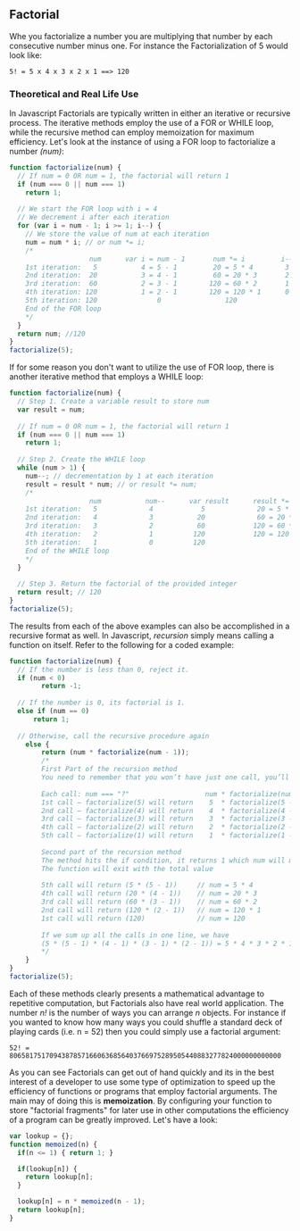 ## Factorial 
Whe you factorialize a number you are multiplying that number by each consecutive number minus one. For instance the Factorialization of 5 would look like: 

```
5! = 5 x 4 x 3 x 2 x 1 ==> 120 
```

### Theoretical and Real Life Use
In Javascript Factorials are typically written in either an iterative or recursive process. The iterative methods employ the use of a FOR or WHILE loop, while the recursive method can employ memoization for maximum efficiency. Let's look at the instance of using a FOR loop to factorialize a number *(num)*: 

```javascript 
function factorialize(num) {
  // If num = 0 OR num = 1, the factorial will return 1
  if (num === 0 || num === 1)
    return 1;
  
  // We start the FOR loop with i = 4
  // We decrement i after each iteration 
  for (var i = num - 1; i >= 1; i--) {
    // We store the value of num at each iteration
    num = num * i; // or num *= i;
    /* 
                    num      var i = num - 1       num *= i         i--       i >= 1?
    1st iteration:   5           4 = 5 - 1         20 = 5 * 4        3          yes   
    2nd iteration:  20           3 = 4 - 1         60 = 20 * 3       2          yes
    3rd iteration:  60           2 = 3 - 1        120 = 60 * 2       1          yes  
    4th iteration: 120           1 = 2 - 1        120 = 120 * 1      0          no             
    5th iteration: 120               0                120
    End of the FOR loop 
    */
  }
  return num; //120
}
factorialize(5);
```

If for some reason you don't want to utilize the use of FOR loop, there is another iterative method that employs a WHILE loop: 

```javascript 
function factorialize(num) {
  // Step 1. Create a variable result to store num
  var result = num;
   
  // If num = 0 OR num = 1, the factorial will return 1
  if (num === 0 || num === 1) 
    return 1; 
 
  // Step 2. Create the WHILE loop 
  while (num > 1) { 
    num--; // decrementation by 1 at each iteration
    result = result * num; // or result *= num; 
    /* 
                    num           num--      var result      result *= num         
    1st iteration:   5             4            5             20 = 5 * 4      
    2nd iteration:   4             3           20             60 = 20 * 3
    3rd iteration:   3             2           60            120 = 60 * 2
    4th iteration:   2             1          120            120 = 120 * 1
    5th iteration:   1             0          120
    End of the WHILE loop 
    */
  }
     
  // Step 3. Return the factorial of the provided integer
  return result; // 120
}
factorialize(5);
```
The results from each of the above examples can also be accomplished in a recursive format as well. In Javascript, *recursion* simply means calling a function on itself. Refer to the following for a coded example: 

```javascript 
function factorialize(num) {
  // If the number is less than 0, reject it.
  if (num < 0) 
        return -1;
    
  // If the number is 0, its factorial is 1.
  else if (num == 0) 
      return 1;
    
  // Otherwise, call the recursive procedure again
    else {
        return (num * factorialize(num - 1));
        /* 
        First Part of the recursion method
        You need to remember that you won’t have just one call, you’ll have several nested calls
        
        Each call: num === "?"        	         num * factorialize(num - 1)
        1st call – factorialize(5) will return    5  * factorialize(5 - 1) // factorialize(4)
        2nd call – factorialize(4) will return    4  * factorialize(4 - 1) // factorialize(3)
        3rd call – factorialize(3) will return    3  * factorialize(3 - 1) // factorialize(2)
        4th call – factorialize(2) will return    2  * factorialize(2 - 1) // factorialize(1)
        5th call – factorialize(1) will return    1  * factorialize(1 - 1) // factorialize(0)
        
        Second part of the recursion method
        The method hits the if condition, it returns 1 which num will multiply itself with
        The function will exit with the total value
        
        5th call will return (5 * (5 - 1))     // num = 5 * 4
        4th call will return (20 * (4 - 1))    // num = 20 * 3
        3rd call will return (60 * (3 - 1))    // num = 60 * 2
        2nd call will return (120 * (2 - 1))   // num = 120 * 1
        1st call will return (120)             // num = 120
        
        If we sum up all the calls in one line, we have
        (5 * (5 - 1) * (4 - 1) * (3 - 1) * (2 - 1)) = 5 * 4 * 3 * 2 * 1 = 120
        */
    }
}
factorialize(5);
```

Each of these methods clearly presents a mathematical advantage to repetitive computation, but Factorials also have real world application. The number *n!* is the number of ways you can arrange *n* objects. For instance if you wanted to know how many ways you could shuffle a standard deck of playing cards (i.e. n = 52) then you could simply use a factorial argument: 

```
52! = 80658175170943878571660636856403766975289505440883277824000000000000
```

As you can see Factorials can get out of hand quickly and its in the best interest of a developer to use some type of optimization to speed up the efficiency of functions or programs that employ factorial arguments. The main may of doing this is **memoization**. By configuring your function to store "factorial fragments" for later use in other computations the efficiency of a program can be greatly improved. Let's have a look:

```javascript 
var lookup = {};
function memoized(n) {
  if(n <= 1) { return 1; }

  if(lookup[n]) {
    return lookup[n];
  }

  lookup[n] = n * memoized(n - 1);
  return lookup[n];
}
```